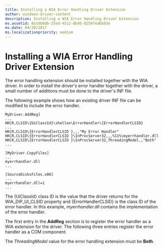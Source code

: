 ```yaml
---
title: Installing a WIA Error Handling Driver Extension
author: windows-driver-content
description: Installing a WIA Error Handling Driver Extension
ms.assetid: 8a16b0db-25ed-4512-8b45-0256fed6b83e
ms.date: 04/20/2017
ms.localizationpriority: medium
---
```


# Installing a WIA Error Handling Driver Extension


The error handling extension should be installed together with the WIA driver. In order to install the driver's error handler together with the driver, a small number of additions must be done to the driver's INF file.

The following example shows how an existing driver INF file can be modified to include the error handler.

```INF
MyDriver.AddReg]
...
HKCR,CLSID\{UiClassId}\shellex\ErrorHandler\{ErrorHandlerCLSID}
...
HKCR,CLSID\{ErrorHandlerCLSID },,,"My Error Handler"
HKCR,CLSID\{ErrorHandlerCLSID }\InProcServer32,,,%11%\myerrhandler.dll
HKCR,CLSID\{ErrorHandlerCLSID }\InProcServer32,ThreadingModel,,"Both"
...

[MyDriver.CopyFiles]
...
myerrhandler.dll
...

[SourceDisksFiles.x86]
...
myerrhandler.dll=1
...
```

The {UiClassId} class ID is the value that the driver returns for the WIA\_DIP\_UI\_CLSID property and {ErrorHandlerCLSID} is the class ID of the error handler. In this example, *myerrhandler.dll* contains the implementation of the error handler.

The first entry in the **AddReg** section is to register the error handler as a WIA extension for the driver. The following three entries register the error handler as a COM component.

The *ThreadingModel* value for the error handling extension must be **Both**.

 

 




